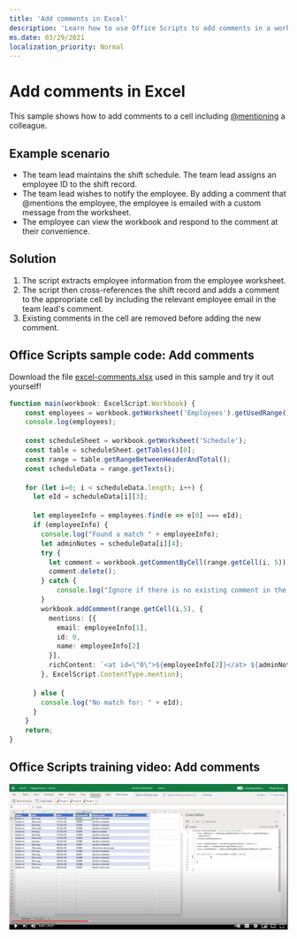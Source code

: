 ```yaml
---
title: 'Add comments in Excel'
description: 'Learn how to use Office Scripts to add comments in a worksheet.'
ms.date: 03/29/2021
localization_priority: Normal
---
```


# Add comments in Excel

This sample shows how to add comments to a cell including [@mentioning](https://support.microsoft.com/office/90701709-5dc1-41c7-aa48-b01d4a46e8c7) a colleague.

## Example scenario

* The team lead maintains the shift schedule. The team lead assigns an employee ID to the shift record.
* The team lead wishes to notify the employee. By adding a comment that @mentions the employee, the employee is emailed with a custom message from the worksheet.
* The employee can view the workbook and respond to the comment at their convenience.

## Solution

1. The script extracts employee information from the employee worksheet.
1. The script then cross-references the shift record and adds a comment to the appropriate cell by including the relevant employee email in the team lead's comment.
1. Existing comments in the cell are removed before adding the new comment.

## Office Scripts sample code: Add comments

Download the file <a href="excel-comments.xlsx">excel-comments.xlsx</a> used in this sample and try it out yourself!

```TypeScript
function main(workbook: ExcelScript.Workbook) {
    const employees = workbook.getWorksheet('Employees').getUsedRange().getTexts();
    console.log(employees); 

    const scheduleSheet = workbook.getWorksheet('Schedule');
    const table = scheduleSheet.getTables()[0];
    const range = table.getRangeBetweenHeaderAndTotal();
    const scheduleData = range.getTexts();

    for (let i=0; i < scheduleData.length; i++) {
      let eId = scheduleData[i][3];

      let employeeInfo = employees.find(e => e[0] === eId);
      if (employeeInfo) {
        console.log("Found a match " + employeeInfo);
        let adminNotes = scheduleData[i][4];
        try { 
          let comment = workbook.getCommentByCell(range.getCell(i, 5));
          comment.delete();
        } catch {
            console.log("Ignore if there is no existing comment in the cell");
        }
        workbook.addComment(range.getCell(i,5), {
          mentions: [{
            email: employeeInfo[1],
            id: 0,
            name: employeeInfo[2]
          }],
          richContent: `<at id=\"0\">${employeeInfo[2]}</at> ${adminNotes}`
        }, ExcelScript.ContentType.mention);        
        
      } else {
        console.log("No match for: " + eId);
      }
    }
    return;
}
```

## Office Scripts training video: Add comments

[![Watch step-by-step video on how to add comments in an Excel file](../../images/comments-vid.jpg)](https://youtu.be/CpR78nkaOFw "Step-by-step video on how to add comments in an Excel file")

